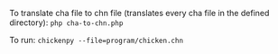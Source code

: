 To translate cha file to chn file (translates every cha file in the defined directory):
`php cha-to-chn.php`

To run:
`chickenpy --file=program/chicken.chn`
